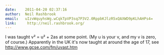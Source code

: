 ```yaml
---
date:    2011-04-20 02:37:16
author:  Neil Rashbrook
email:   uIzvWquyhsWg.wCqkTpVP3sq7P3V2.0RppbKJlzR5xQAXWD9pKLhAHPs4=
link:     http://neil.rashbrook.org/
---
```


I was taught v² = u² + 2as at some point. (My u is your v, and my v is
zero, of course.) Apparently in the UK it's now taught at around the
age of 17, see http://www.gcse.com/fm/uvast.htm
